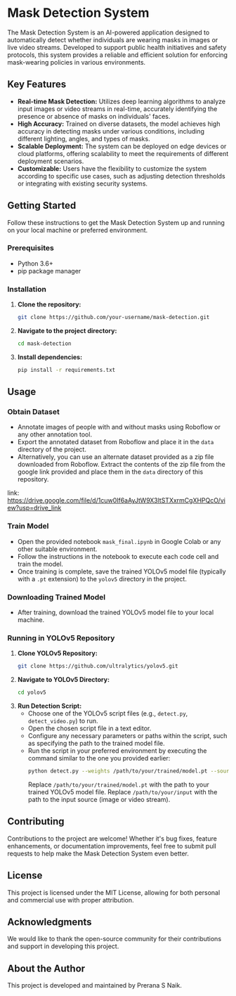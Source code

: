 # Mask Detection System

The Mask Detection System is an AI-powered application designed to automatically detect whether individuals are wearing masks in images or live video streams. Developed to support public health initiatives and safety protocols, this system provides a reliable and efficient solution for enforcing mask-wearing policies in various environments.

## Key Features

- **Real-time Mask Detection:** Utilizes deep learning algorithms to analyze input images or video streams in real-time, accurately identifying the presence or absence of masks on individuals' faces.
- **High Accuracy:** Trained on diverse datasets, the model achieves high accuracy in detecting masks under various conditions, including different lighting, angles, and types of masks.
- **Scalable Deployment:** The system can be deployed on edge devices or cloud platforms, offering scalability to meet the requirements of different deployment scenarios.
- **Customizable:** Users have the flexibility to customize the system according to specific use cases, such as adjusting detection thresholds or integrating with existing security systems.

## Getting Started

Follow these instructions to get the Mask Detection System up and running on your local machine or preferred environment.

### Prerequisites

- Python 3.6+
- pip package manager

### Installation

1. **Clone the repository:**
    ```bash
    git clone https://github.com/your-username/mask-detection.git
    ```
2. **Navigate to the project directory:**
    ```bash
    cd mask-detection
    ```
3. **Install dependencies:**
    ```bash
    pip install -r requirements.txt
    ```

## Usage

### Obtain Dataset

- Annotate images of people with and without masks using Roboflow or any other annotation tool.
- Export the annotated dataset from Roboflow and place it in the `data` directory of the project.
- Alternatively, you can use an alternate dataset provided as a zip file downloaded from Roboflow. Extract the contents of the zip file from the google link provided and place them in the `data` directory of this repository.

link: https://drive.google.com/file/d/1cuw0If6aAyJtW9X3ltSTXxrmCgXHPQcO/view?usp=drive_link

### Train Model

- Open the provided notebook `mask_final.ipynb` in Google Colab or any other suitable environment.
- Follow the instructions in the notebook to execute each code cell and train the model.
- Once training is complete, save the trained YOLOv5 model file (typically with a `.pt` extension) to the `yolov5` directory in the project.

### Downloading Trained Model

- After training, download the trained YOLOv5 model file to your local machine.

### Running in YOLOv5 Repository

1. **Clone YOLOv5 Repository:**
    ```bash
    git clone https://github.com/ultralytics/yolov5.git
    ```
2. **Navigate to YOLOv5 Directory:**
    ```bash
    cd yolov5
    ```
3. **Run Detection Script:**
    - Choose one of the YOLOv5 script files (e.g., `detect.py`, `detect_video.py`) to run.
    - Open the chosen script file in a text editor.
    - Configure any necessary parameters or paths within the script, such as specifying the path to the trained model file.
    - Run the script in your preferred environment by executing the command similar to the one you provided earlier:
        ```bash
        python detect.py --weights /path/to/your/trained/model.pt --source /path/to/your/input
        ```
        Replace `/path/to/your/trained/model.pt` with the path to your trained YOLOv5 model file.
        Replace `/path/to/your/input` with the path to the input source (image or video stream).

## Contributing

Contributions to the project are welcome! Whether it's bug fixes, feature enhancements, or documentation improvements, feel free to submit pull requests to help make the Mask Detection System even better.

## License

This project is licensed under the MIT License, allowing for both personal and commercial use with proper attribution.

## Acknowledgments

We would like to thank the open-source community for their contributions and support in developing this project.

## About the Author

This project is developed and maintained by Prerana S Naik. 
